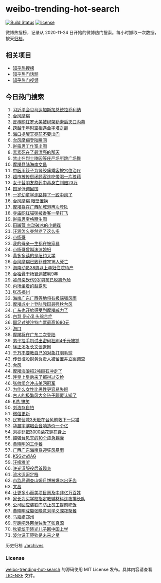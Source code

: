# weibo-trending-hot-search

[![Build Status](https://github.com/justjavac/weibo-trending-hot-search/workflows/ci/badge.svg?branch=master)](https://github.com/justjavac/weibo-trending-hot-search/actions)
[![license](https://img.shields.io/github/license/justjavac/weibo-trending-hot-search)](https://github.com/justjavac/weibo-trending-hot-search/blob/master/LICENSE)

微博热搜榜，记录从 2020-11-24 日开始的微博热门搜索。每小时抓取一次数据，按天[归档](./archives)。

## 相关项目

- [知乎热搜榜](https://github.com/justjavac/zhihu-trending-top-search)
- [知乎热门话题](https://github.com/justjavac/zhihu-trending-hot-questions)
- [知乎热门视频](https://github.com/justjavac/zhihu-trending-hot-video)

## 今日热门搜索

<!-- BEGIN -->
<!-- 最后更新时间 Sat Sep 07 2024 05:15:56 GMT+0800 (China Standard Time) -->

1. [习近平会见马达加斯加总统拉乔利纳](https://s.weibo.com//weibo?q=%23%E4%B9%A0%E8%BF%91%E5%B9%B3%E4%BC%9A%E8%A7%81%E9%A9%AC%E8%BE%BE%E5%8A%A0%E6%96%AF%E5%8A%A0%E6%80%BB%E7%BB%9F%E6%8B%89%E4%B9%94%E5%88%A9%E7%BA%B3%23&Refer=new_time)
1. [台风摩羯](https://s.weibo.com//weibo?q=%E5%8F%B0%E9%A3%8E%E6%91%A9%E7%BE%AF&t=31&band_rank=1&Refer=top)
1. [反串网红罗大美被绑架勒索后灭口内幕](https://s.weibo.com//weibo?q=%23%E5%8F%8D%E4%B8%B2%E7%BD%91%E7%BA%A2%E7%BD%97%E5%A4%A7%E7%BE%8E%E8%A2%AB%E7%BB%91%E6%9E%B6%E5%8B%92%E7%B4%A2%E5%90%8E%E7%81%AD%E5%8F%A3%E5%86%85%E5%B9%95%23&t=31&band_rank=6&Refer=top)
1. [跨越千年时空相遇金字塔之巅](https://s.weibo.com//weibo?q=%23%E8%B7%A8%E8%B6%8A%E5%8D%83%E5%B9%B4%E6%97%B6%E7%A9%BA%E7%9B%B8%E9%81%87%E9%87%91%E5%AD%97%E5%A1%94%E4%B9%8B%E5%B7%85%23&t=31&band_rank=3&Refer=top)
1. [海口提醒天亮前不要出门](https://s.weibo.com//weibo?q=%23%E6%B5%B7%E5%8F%A3%E6%8F%90%E9%86%92%E5%A4%A9%E4%BA%AE%E5%89%8D%E4%B8%8D%E8%A6%81%E5%87%BA%E9%97%A8%23&t=31&band_rank=40&Refer=top)
1. [台风摩羯登陆瞬间](https://s.weibo.com//weibo?q=%23%E5%8F%B0%E9%A3%8E%E6%91%A9%E7%BE%AF%E7%99%BB%E9%99%86%E7%9E%AC%E9%97%B4%23&t=31&band_rank=25&Refer=top)
1. [赵露思工作室出图](https://s.weibo.com//weibo?q=%E8%B5%B5%E9%9C%B2%E6%80%9D%E5%B7%A5%E4%BD%9C%E5%AE%A4%E5%87%BA%E5%9B%BE&t=31&band_rank=2&Refer=top)
1. [素素死在了最漂亮的那天](https://s.weibo.com//weibo?q=%E7%B4%A0%E7%B4%A0%E6%AD%BB%E5%9C%A8%E4%BA%86%E6%9C%80%E6%BC%82%E4%BA%AE%E7%9A%84%E9%82%A3%E5%A4%A9&t=31&band_rank=4&Refer=top)
1. [禁止在烈士陵园等庄严场所跳广场舞](https://s.weibo.com//weibo?q=%23%E7%A6%81%E6%AD%A2%E5%9C%A8%E7%83%88%E5%A3%AB%E9%99%B5%E5%9B%AD%E7%AD%89%E5%BA%84%E4%B8%A5%E5%9C%BA%E6%89%80%E8%B7%B3%E5%B9%BF%E5%9C%BA%E8%88%9E%23&t=31&band_rank=9&Refer=top)
1. [摩羯登陆海南文昌](https://s.weibo.com//weibo?q=%23%E6%91%A9%E7%BE%AF%E7%99%BB%E9%99%86%E6%B5%B7%E5%8D%97%E6%96%87%E6%98%8C%23&t=31&band_rank=7&Refer=top)
1. [中医用筷子为肾绞痛乘客按穴位治疗](https://s.weibo.com//weibo?q=%23%E4%B8%AD%E5%8C%BB%E7%94%A8%E7%AD%B7%E5%AD%90%E4%B8%BA%E8%82%BE%E7%BB%9E%E7%97%9B%E4%B9%98%E5%AE%A2%E6%8C%89%E7%A9%B4%E4%BD%8D%E6%B2%BB%E7%96%97%23&t=31&band_rank=10&Refer=top)
1. [超市被传倒闭顾客连吃带喝一片狼藉](https://s.weibo.com//weibo?q=%23%E8%B6%85%E5%B8%82%E8%A2%AB%E4%BC%A0%E5%80%92%E9%97%AD%E9%A1%BE%E5%AE%A2%E8%BF%9E%E5%90%83%E5%B8%A6%E5%96%9D%E4%B8%80%E7%89%87%E7%8B%BC%E8%97%89%23&t=31&band_rank=11&Refer=top)
1. [女子替朋友熬药中毒身亡判赔23万](https://s.weibo.com//weibo?q=%23%E5%A5%B3%E5%AD%90%E6%9B%BF%E6%9C%8B%E5%8F%8B%E7%86%AC%E8%8D%AF%E4%B8%AD%E6%AF%92%E8%BA%AB%E4%BA%A1%E5%88%A4%E8%B5%9423%E4%B8%87%23&t=31&band_rank=17&Refer=top)
1. [国足低调回国](https://s.weibo.com//weibo?q=%23%E5%9B%BD%E8%B6%B3%E4%BD%8E%E8%B0%83%E5%9B%9E%E5%9B%BD%23&t=31&band_rank=12&Refer=top)
1. [一岁幼童学走路摔了一跤中风了](https://s.weibo.com//weibo?q=%23%E4%B8%80%E5%B2%81%E5%B9%BC%E7%AB%A5%E5%AD%A6%E8%B5%B0%E8%B7%AF%E6%91%94%E4%BA%86%E4%B8%80%E8%B7%A4%E4%B8%AD%E9%A3%8E%E4%BA%86%23&t=31&band_rank=33&Refer=top)
1. [台风摩羯 眼壁置换](https://s.weibo.com//weibo?q=%E5%8F%B0%E9%A3%8E%E6%91%A9%E7%BE%AF%20%E7%9C%BC%E5%A3%81%E7%BD%AE%E6%8D%A2&t=31&band_rank=26&Refer=top)
1. [摩羯将在广西防城港再次登陆](https://s.weibo.com//weibo?q=%23%E6%91%A9%E7%BE%AF%E5%B0%86%E5%9C%A8%E5%B9%BF%E8%A5%BF%E9%98%B2%E5%9F%8E%E6%B8%AF%E5%86%8D%E6%AC%A1%E7%99%BB%E9%99%86%23&t=31&band_rank=5&Refer=top)
1. [寺庙网红猫咪被香客一拳打飞](https://s.weibo.com//weibo?q=%23%E5%AF%BA%E5%BA%99%E7%BD%91%E7%BA%A2%E7%8C%AB%E5%92%AA%E8%A2%AB%E9%A6%99%E5%AE%A2%E4%B8%80%E6%8B%B3%E6%89%93%E9%A3%9E%23&t=31&band_rank=14&Refer=top)
1. [赵露思宝格丽生图](https://s.weibo.com//weibo?q=%E8%B5%B5%E9%9C%B2%E6%80%9D%E5%AE%9D%E6%A0%BC%E4%B8%BD%E7%94%9F%E5%9B%BE&t=31&band_rank=8&Refer=top)
1. [田曦薇 主动破冰的小蝴蝶](https://s.weibo.com//weibo?q=%E7%94%B0%E6%9B%A6%E8%96%87%20%E4%B8%BB%E5%8A%A8%E7%A0%B4%E5%86%B0%E7%9A%84%E5%B0%8F%E8%9D%B4%E8%9D%B6&t=31&band_rank=47&Refer=top)
1. [汪涵怎么突然老了这么多](https://s.weibo.com//weibo?q=%E6%B1%AA%E6%B6%B5%E6%80%8E%E4%B9%88%E7%AA%81%E7%84%B6%E8%80%81%E4%BA%86%E8%BF%99%E4%B9%88%E5%A4%9A&t=31&band_rank=20&Refer=top)
1. [小杨哥](https://s.weibo.com//weibo?q=%E5%B0%8F%E6%9D%A8%E5%93%A5&t=31&band_rank=21&Refer=top)
1. [我的母亲一生都在被家暴](https://s.weibo.com//weibo?q=%23%E6%88%91%E7%9A%84%E6%AF%8D%E4%BA%B2%E4%B8%80%E7%94%9F%E9%83%BD%E5%9C%A8%E8%A2%AB%E5%AE%B6%E6%9A%B4%23&t=31&band_rank=24&Refer=top)
1. [小杨哥曾叫沫沫媳妇](https://s.weibo.com//weibo?q=%23%E5%B0%8F%E6%9D%A8%E5%93%A5%E6%9B%BE%E5%8F%AB%E6%B2%AB%E6%B2%AB%E5%AA%B3%E5%A6%87%23&t=31&band_rank=23&Refer=top)
1. [黄多多读的是纽约大学](https://s.weibo.com//weibo?q=%23%E9%BB%84%E5%A4%9A%E5%A4%9A%E8%AF%BB%E7%9A%84%E6%98%AF%E7%BA%BD%E7%BA%A6%E5%A4%A7%E5%AD%A6%23&t=31&band_rank=22&Refer=top)
1. [台风摩羯已致菲律宾16人死亡](https://s.weibo.com//weibo?q=%23%E5%8F%B0%E9%A3%8E%E6%91%A9%E7%BE%AF%E5%B7%B2%E8%87%B4%E8%8F%B2%E5%BE%8B%E5%AE%BE16%E4%BA%BA%E6%AD%BB%E4%BA%A1%23&t=31&band_rank=50&Refer=top)
1. [海南动员38周以上孕妇住院待产](https://s.weibo.com//weibo?q=%23%E6%B5%B7%E5%8D%97%E5%8A%A8%E5%91%9838%E5%91%A8%E4%BB%A5%E4%B8%8A%E5%AD%95%E5%A6%87%E4%BD%8F%E9%99%A2%E5%BE%85%E4%BA%A7%23&t=31&band_rank=32&Refer=top)
1. [台独骨干杨智渊被判9年](https://s.weibo.com//weibo?q=%23%E5%8F%B0%E7%8B%AC%E9%AA%A8%E5%B9%B2%E6%9D%A8%E6%99%BA%E6%B8%8A%E8%A2%AB%E5%88%A49%E5%B9%B4%23&t=31&band_rank=13&Refer=top)
1. [被母亲砍伤9岁男孩已脱离危险](https://s.weibo.com//weibo?q=%23%E8%A2%AB%E6%AF%8D%E4%BA%B2%E7%A0%8D%E4%BC%A49%E5%B2%81%E7%94%B7%E5%AD%A9%E5%B7%B2%E8%84%B1%E7%A6%BB%E5%8D%B1%E9%99%A9%23&t=31&band_rank=18&Refer=top)
1. [内场坐着的赵露思](https://s.weibo.com//weibo?q=%23%E5%86%85%E5%9C%BA%E5%9D%90%E7%9D%80%E7%9A%84%E8%B5%B5%E9%9C%B2%E6%80%9D%23&t=31&band_rank=14&Refer=top)
1. [张杰福州](https://s.weibo.com//weibo?q=%E5%BC%A0%E6%9D%B0%E7%A6%8F%E5%B7%9E&t=31&band_rank=49&Refer=top)
1. [海南广东广西等地将有极端强风雨](https://s.weibo.com//weibo?q=%23%E6%B5%B7%E5%8D%97%E5%B9%BF%E4%B8%9C%E5%B9%BF%E8%A5%BF%E7%AD%89%E5%9C%B0%E5%B0%86%E6%9C%89%E6%9E%81%E7%AB%AF%E5%BC%BA%E9%A3%8E%E9%9B%A8%23&t=31&band_rank=43&Refer=top)
1. [摩羯成史上登陆我国最强秋台风](https://s.weibo.com//weibo?q=%23%E6%91%A9%E7%BE%AF%E6%88%90%E5%8F%B2%E4%B8%8A%E7%99%BB%E9%99%86%E6%88%91%E5%9B%BD%E6%9C%80%E5%BC%BA%E7%A7%8B%E5%8F%B0%E9%A3%8E%23&t=31&band_rank=25&Refer=top)
1. [广东也开始感受到摩羯威力了](https://s.weibo.com//weibo?q=%23%E5%B9%BF%E4%B8%9C%E4%B9%9F%E5%BC%80%E5%A7%8B%E6%84%9F%E5%8F%97%E5%88%B0%E6%91%A9%E7%BE%AF%E5%A8%81%E5%8A%9B%E4%BA%86%23&t=31&band_rank=7&Refer=top)
1. [白慧 伤心乳头综合症](https://s.weibo.com//weibo?q=%E7%99%BD%E6%85%A7%20%E4%BC%A4%E5%BF%83%E4%B9%B3%E5%A4%B4%E7%BB%BC%E5%90%88%E7%97%87&t=31&band_rank=15&Refer=top)
1. [国足对战沙特门票最高1680元](https://s.weibo.com//weibo?q=%23%E5%9B%BD%E8%B6%B3%E5%AF%B9%E6%88%98%E6%B2%99%E7%89%B9%E9%97%A8%E7%A5%A8%E6%9C%80%E9%AB%981680%E5%85%83%23&t=31&band_rank=39&Refer=top)
1. [海口](https://s.weibo.com//weibo?q=%E6%B5%B7%E5%8F%A3&t=31&band_rank=16&Refer=top)
1. [摩羯将在广东二次登陆](https://s.weibo.com//weibo?q=%23%E6%91%A9%E7%BE%AF%E5%B0%86%E5%9C%A8%E5%B9%BF%E4%B8%9C%E4%BA%8C%E6%AC%A1%E7%99%BB%E9%99%86%23&t=31&band_rank=31&Refer=top)
1. [男子捡手机试出密码狂刷4千元被抓](https://s.weibo.com//weibo?q=%23%E7%94%B7%E5%AD%90%E6%8D%A1%E6%89%8B%E6%9C%BA%E8%AF%95%E5%87%BA%E5%AF%86%E7%A0%81%E7%8B%82%E5%88%B74%E5%8D%83%E5%85%83%E8%A2%AB%E6%8A%93%23&t=31&band_rank=37&Refer=top)
1. [徐正溪发长文谈退圈](https://s.weibo.com//weibo?q=%E5%BE%90%E6%AD%A3%E6%BA%AA%E5%8F%91%E9%95%BF%E6%96%87%E8%B0%88%E9%80%80%E5%9C%88&t=31&band_rank=41&Refer=top)
1. [千万不要教自己的对象打羽毛球](https://s.weibo.com//weibo?q=%23%E5%8D%83%E4%B8%87%E4%B8%8D%E8%A6%81%E6%95%99%E8%87%AA%E5%B7%B1%E7%9A%84%E5%AF%B9%E8%B1%A1%E6%89%93%E7%BE%BD%E6%AF%9B%E7%90%83%23&t=31&band_rank=31&Refer=top)
1. [传音控股财务负责人被留置并立案调查](https://s.weibo.com//weibo?q=%23%E4%BC%A0%E9%9F%B3%E6%8E%A7%E8%82%A1%E8%B4%A2%E5%8A%A1%E8%B4%9F%E8%B4%A3%E4%BA%BA%E8%A2%AB%E7%95%99%E7%BD%AE%E5%B9%B6%E7%AB%8B%E6%A1%88%E8%B0%83%E6%9F%A5%23&t=31&band_rank=41&Refer=top)
1. [台风](https://s.weibo.com//weibo?q=%E5%8F%B0%E9%A3%8E&t=31&band_rank=34&Refer=top)
1. [摩羯海浪把2吨巨石冲走了](https://s.weibo.com//weibo?q=%23%E6%91%A9%E7%BE%AF%E6%B5%B7%E6%B5%AA%E6%8A%8A2%E5%90%A8%E5%B7%A8%E7%9F%B3%E5%86%B2%E8%B5%B0%E4%BA%86%23&t=31&band_rank=38&Refer=top)
1. [连皇上皇后来了都得过安检](https://s.weibo.com//weibo?q=%23%E8%BF%9E%E7%9A%87%E4%B8%8A%E7%9A%87%E5%90%8E%E6%9D%A5%E4%BA%86%E9%83%BD%E5%BE%97%E8%BF%87%E5%AE%89%E6%A3%80%23&t=31&band_rank=41&Refer=top)
1. [张帅组合冲击美网冠军](https://s.weibo.com//weibo?q=%23%E5%BC%A0%E5%B8%85%E7%BB%84%E5%90%88%E5%86%B2%E5%87%BB%E7%BE%8E%E7%BD%91%E5%86%A0%E5%86%9B%23&t=31&band_rank=10&Refer=top)
1. [为什么女性比男性更容易失眠](https://s.weibo.com//weibo?q=%23%E4%B8%BA%E4%BB%80%E4%B9%88%E5%A5%B3%E6%80%A7%E6%AF%94%E7%94%B7%E6%80%A7%E6%9B%B4%E5%AE%B9%E6%98%93%E5%A4%B1%E7%9C%A0%23&t=31&band_rank=48&Refer=top)
1. [古人的极繁风大金链子颠覆认知了](https://s.weibo.com//weibo?q=%23%E5%8F%A4%E4%BA%BA%E7%9A%84%E6%9E%81%E7%B9%81%E9%A3%8E%E5%A4%A7%E9%87%91%E9%93%BE%E5%AD%90%E9%A2%A0%E8%A6%86%E8%AE%A4%E7%9F%A5%E4%BA%86%23&t=31&band_rank=47&Refer=top)
1. [K总 搞笑](https://s.weibo.com//weibo?q=K%E6%80%BB%20%E6%90%9E%E7%AC%91&t=31&band_rank=27&Refer=top)
1. [刘浩存自拍](https://s.weibo.com//weibo?q=%E5%88%98%E6%B5%A9%E5%AD%98%E8%87%AA%E6%8B%8D&t=31&band_rank=9&Refer=top)
1. [微信更新](https://s.weibo.com//weibo?q=%E5%BE%AE%E4%BF%A1%E6%9B%B4%E6%96%B0&t=31&band_rank=38&Refer=top)
1. [民警营救3天赶在台风前救下一只猫](https://s.weibo.com//weibo?q=%23%E6%B0%91%E8%AD%A6%E8%90%A5%E6%95%913%E5%A4%A9%E8%B5%B6%E5%9C%A8%E5%8F%B0%E9%A3%8E%E5%89%8D%E6%95%91%E4%B8%8B%E4%B8%80%E5%8F%AA%E7%8C%AB%23&t=31&band_rank=10&Refer=top)
1. [华晨宇演唱会音响造价一个亿](https://s.weibo.com//weibo?q=%23%E5%8D%8E%E6%99%A8%E5%AE%87%E6%BC%94%E5%94%B1%E4%BC%9A%E9%9F%B3%E5%93%8D%E9%80%A0%E4%BB%B7%E4%B8%80%E4%B8%AA%E4%BA%BF%23&t=31&band_rank=45&Refer=top)
1. [刘亦菲把3000朵花穿在身上](https://s.weibo.com//weibo?q=%23%E5%88%98%E4%BA%A6%E8%8F%B2%E6%8A%8A3000%E6%9C%B5%E8%8A%B1%E7%A9%BF%E5%9C%A8%E8%BA%AB%E4%B8%8A%23&t=31&band_rank=19&Refer=top)
1. [超强台风天的10个应急锦囊](https://s.weibo.com//weibo?q=%23%E8%B6%85%E5%BC%BA%E5%8F%B0%E9%A3%8E%E5%A4%A9%E7%9A%8410%E4%B8%AA%E5%BA%94%E6%80%A5%E9%94%A6%E5%9B%8A%23&t=31&band_rank=10&Refer=top)
1. [黄晓明的工作餐](https://s.weibo.com//weibo?q=%23%E9%BB%84%E6%99%93%E6%98%8E%E7%9A%84%E5%B7%A5%E4%BD%9C%E9%A4%90%23&t=31&band_rank=40&Refer=top)
1. [广西广东海南将迎狂风暴雨](https://s.weibo.com//weibo?q=%23%E5%B9%BF%E8%A5%BF%E5%B9%BF%E4%B8%9C%E6%B5%B7%E5%8D%97%E5%B0%86%E8%BF%8E%E7%8B%82%E9%A3%8E%E6%9A%B4%E9%9B%A8%23&t=31&band_rank=41&Refer=top)
1. [KSG对战AG](https://s.weibo.com//weibo?q=%23KSG%E5%AF%B9%E6%88%98AG%23&t=31&band_rank=36&Refer=top)
1. [汪峰难听](https://s.weibo.com//weibo?q=%E6%B1%AA%E5%B3%B0%E9%9A%BE%E5%90%AC&t=31&band_rank=30&Refer=top)
1. [许光汉服役后首现身](https://s.weibo.com//weibo?q=%23%E8%AE%B8%E5%85%89%E6%B1%89%E6%9C%8D%E5%BD%B9%E5%90%8E%E9%A6%96%E7%8E%B0%E8%BA%AB%23&t=31&band_rank=35&Refer=top)
1. [流水迢迢定档](https://s.weibo.com//weibo?q=%23%E6%B5%81%E6%B0%B4%E8%BF%A2%E8%BF%A2%E5%AE%9A%E6%A1%A3%23&t=31&band_rank=28&Refer=top)
1. [市监局调查山姆月饼被爆吃出牙齿](https://s.weibo.com//weibo?q=%23%E5%B8%82%E7%9B%91%E5%B1%80%E8%B0%83%E6%9F%A5%E5%B1%B1%E5%A7%86%E6%9C%88%E9%A5%BC%E8%A2%AB%E7%88%86%E5%90%83%E5%87%BA%E7%89%99%E9%BD%BF%23&t=31&band_rank=29&Refer=top)
1. [文昌](https://s.weibo.com//weibo?q=%E6%96%87%E6%98%8C&t=31&band_rank=44&Refer=top)
1. [让更多小而美项目惠及中非亿万百姓](https://s.weibo.com//weibo?q=%23%E8%AE%A9%E6%9B%B4%E5%A4%9A%E5%B0%8F%E8%80%8C%E7%BE%8E%E9%A1%B9%E7%9B%AE%E6%83%A0%E5%8F%8A%E4%B8%AD%E9%9D%9E%E4%BA%BF%E4%B8%87%E7%99%BE%E5%A7%93%23&t=31&band_rank=3&Refer=top)
1. [家长为买学校指定教辅材料连夜排长队](https://s.weibo.com//weibo?q=%23%E5%AE%B6%E9%95%BF%E4%B8%BA%E4%B9%B0%E5%AD%A6%E6%A0%A1%E6%8C%87%E5%AE%9A%E6%95%99%E8%BE%85%E6%9D%90%E6%96%99%E8%BF%9E%E5%A4%9C%E6%8E%92%E9%95%BF%E9%98%9F%23&t=31&band_rank=35&Refer=top)
1. [公司回应装铁门防止员工提前吃饭](https://s.weibo.com//weibo?q=%23%E5%85%AC%E5%8F%B8%E5%9B%9E%E5%BA%94%E8%A3%85%E9%93%81%E9%97%A8%E9%98%B2%E6%AD%A2%E5%91%98%E5%B7%A5%E6%8F%90%E5%89%8D%E5%90%83%E9%A5%AD%23&t=31&band_rank=42&Refer=top)
1. [黄晓明成毅张晚意刘学义深夜聚餐](https://s.weibo.com//weibo?q=%23%E9%BB%84%E6%99%93%E6%98%8E%E6%88%90%E6%AF%85%E5%BC%A0%E6%99%9A%E6%84%8F%E5%88%98%E5%AD%A6%E4%B9%89%E6%B7%B1%E5%A4%9C%E8%81%9A%E9%A4%90%23&t=31&band_rank=46&Refer=top)
1. [马嘉祺郑州](https://s.weibo.com//weibo?q=%23%E9%A9%AC%E5%98%89%E7%A5%BA%E9%83%91%E5%B7%9E%23&t=31&band_rank=47&Refer=top)
1. [奔跑吧外网单独发了张真源](https://s.weibo.com//weibo?q=%23%E5%A5%94%E8%B7%91%E5%90%A7%E5%A4%96%E7%BD%91%E5%8D%95%E7%8B%AC%E5%8F%91%E4%BA%86%E5%BC%A0%E7%9C%9F%E6%BA%90%23&t=31&band_rank=48&Refer=top)
1. [秋瓷炫于晓光儿子回中国上学](https://s.weibo.com//weibo?q=%23%E7%A7%8B%E7%93%B7%E7%82%AB%E4%BA%8E%E6%99%93%E5%85%89%E5%84%BF%E5%AD%90%E5%9B%9E%E4%B8%AD%E5%9B%BD%E4%B8%8A%E5%AD%A6%23&t=31&band_rank=49&Refer=top)
1. [波尔说王楚钦是未来之星](https://s.weibo.com//weibo?q=%23%E6%B3%A2%E5%B0%94%E8%AF%B4%E7%8E%8B%E6%A5%9A%E9%92%A6%E6%98%AF%E6%9C%AA%E6%9D%A5%E4%B9%8B%E6%98%9F%23&t=31&band_rank=50&Refer=top)

<!-- END -->

历史归档 [./archives](./archives)

### License

[weibo-trending-hot-search](https://github.com/justjavac/weibo-trending-hot-search) 的源码使用 MIT License
发布。具体内容请查看 [LICENSE](./LICENSE) 文件。
